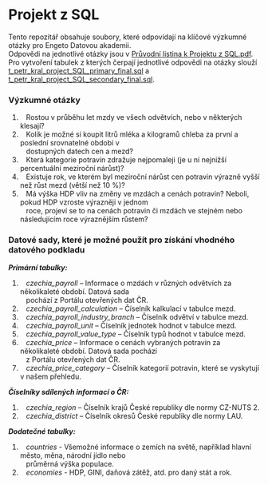 # Projekt z SQL
Tento repozitář obsahuje soubory, které odpovídají na klíčové výzkumné otázky pro Engeto Datovou akademii.
<br>Odpovědi na jednotlivé otázky jsou v [Průvodní listina k Projektu z SQL.pdf](https://github.com/RoyalSteel/Projekt-z-SQL/blob/main/Pr%C5%AFvodn%C3%AD%20listina%20k%20Projektu%20z%20SQL.pdf).
<br>Pro vytvoření tabulek z kterých čerpají jednotlivé odpovědi na otázky slouží [t_petr_kral_project_SQL_primary_final.sql](https://github.com/RoyalSteel/Projekt-z-SQL/blob/main/t_petr_kral_project_SQL_primary_final.sql) a [t_petr_kral_project_SQL_secondary_final.sql](https://github.com/RoyalSteel/Projekt-z-SQL/blob/main/t_petr_kral_project_SQL_secondary_final.sql).

### Výzkumné otázky
1. &nbsp;&nbsp;&nbsp;Rostou v průběhu let mzdy ve všech odvětvích, nebo v některých klesají?
2. &nbsp;&nbsp;&nbsp;Kolik je možné si koupit litrů mléka a kilogramů chleba za první a poslední srovnatelné období v
<br>&nbsp;&nbsp;&nbsp;dostupných datech cen a mezd?
3. &nbsp;&nbsp;&nbsp;Která kategorie potravin zdražuje nejpomaleji (je u ní nejnižší percentuální meziroční nárůst)?
4. &nbsp;&nbsp;&nbsp;Existuje rok, ve kterém byl meziroční nárůst cen potravin výrazně vyšší než růst mezd (větší než 10 %)?
5. &nbsp;&nbsp;&nbsp;Má výška HDP vliv na změny ve mzdách a cenách potravin? Neboli, pokud HDP vzroste výrazněji v jednom
<br>&nbsp;&nbsp;&nbsp;roce, projeví se to na cenách potravin či mzdách ve stejném nebo následujícím roce výraznějším růstem?

### Datové sady, které je možné použít pro získání vhodného datového podkladu

***Primární tabulky:***
1. &nbsp;&nbsp;&nbsp;*czechia_payroll* – Informace o mzdách v různých odvětvích za několikaleté období. Datová sada
<br>&nbsp;&nbsp;&nbsp;pochází z Portálu otevřených dat ČR.
2. &nbsp;&nbsp;&nbsp;*czechia_payroll_calculation* – Číselník kalkulací v tabulce mezd.
3. &nbsp;&nbsp;&nbsp;*czechia_payroll_industry_branch* – Číselník odvětví v tabulce mezd.
4. &nbsp;&nbsp;&nbsp;*czechia_payroll_unit* – Číselník jednotek hodnot v tabulce mezd.
5. &nbsp;&nbsp;&nbsp;*czechia_payroll_value_type* – Číselník typů hodnot v tabulce mezd.
6. &nbsp;&nbsp;&nbsp;*czechia_price* – Informace o cenách vybraných potravin za několikaleté období. Datová sada pochází
<br>&nbsp;&nbsp;&nbsp;z Portálu otevřených dat ČR.
7. &nbsp;&nbsp;&nbsp;*czechia_price_category* – Číselník kategorií potravin, které se vyskytují v našem přehledu.

***Číselníky sdílených informací o ČR:***
1. &nbsp;&nbsp;&nbsp;*czechia_region* – Číselník krajů České republiky dle normy CZ-NUTS 2.
2. &nbsp;&nbsp;&nbsp;*czechia_district* – Číselník okresů České republiky dle normy LAU.

***Dodatečné tabulky:***
1. &nbsp;&nbsp;&nbsp;*countries* - Všemožné informace o zemích na světě, například hlavní město, měna, národní jídlo nebo
<br>&nbsp;&nbsp;&nbsp;průměrná výška populace.
2. &nbsp;&nbsp;&nbsp;*economies* - HDP, GINI, daňová zátěž, atd. pro daný stát a rok.
